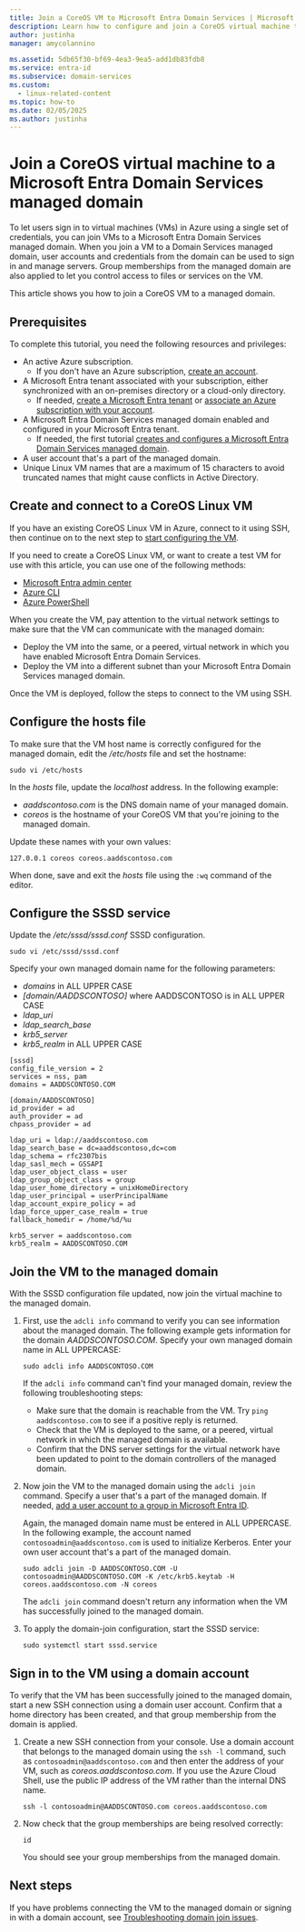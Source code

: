 ```yaml
---
title: Join a CoreOS VM to Microsoft Entra Domain Services | Microsoft Docs
description: Learn how to configure and join a CoreOS virtual machine to a Microsoft Entra Domain Services managed domain.
author: justinha
manager: amycolannino

ms.assetid: 5db65f30-bf69-4ea3-9ea5-add1db83fdb8
ms.service: entra-id
ms.subservice: domain-services
ms.custom:
  - linux-related-content
ms.topic: how-to
ms.date: 02/05/2025
ms.author: justinha
---
```

# Join a CoreOS virtual machine to a Microsoft Entra Domain Services managed domain

To let users sign in to virtual machines (VMs) in Azure using a single set of credentials, you can join VMs to a Microsoft Entra Domain Services managed domain. When you join a VM to a Domain Services managed domain, user accounts and credentials from the domain can be used to sign in and manage servers. Group memberships from the managed domain are also applied to let you control access to files or services on the VM.

This article shows you how to join a CoreOS VM to a managed domain.

## Prerequisites

To complete this tutorial, you need the following resources and privileges:

* An active Azure subscription.
    * If you don't have an Azure subscription, [create an account](https://azure.microsoft.com/free/?WT.mc_id=A261C142F).
* A Microsoft Entra tenant associated with your subscription, either synchronized with an on-premises directory or a cloud-only directory.
    * If needed, [create a Microsoft Entra tenant][create-azure-ad-tenant] or [associate an Azure subscription with your account][associate-azure-ad-tenant].
* A Microsoft Entra Domain Services managed domain enabled and configured in your Microsoft Entra tenant.
    * If needed, the first tutorial [creates and configures a Microsoft Entra Domain Services managed domain][create-azure-ad-ds-instance].
* A user account that's a part of the managed domain.
* Unique Linux VM names that are a maximum of 15 characters to avoid truncated names that might cause conflicts in Active Directory.

## Create and connect to a CoreOS Linux VM

If you have an existing CoreOS Linux VM in Azure, connect to it using SSH, then continue on to the next step to [start configuring the VM](#configure-the-hosts-file).

If you need to create a CoreOS Linux VM, or want to create a test VM for use with this article, you can use one of the following methods:

* [Microsoft Entra admin center](/azure/virtual-machines/linux/quick-create-portal)
* [Azure CLI](/azure/virtual-machines/linux/quick-create-cli)
* [Azure PowerShell](/azure/virtual-machines/linux/quick-create-powershell)

When you create the VM, pay attention to the virtual network settings to make sure that the VM can communicate with the managed domain:

* Deploy the VM into the same, or a peered, virtual network in which you have enabled Microsoft Entra Domain Services.
* Deploy the VM into a different subnet than your Microsoft Entra Domain Services managed domain.

Once the VM is deployed, follow the steps to connect to the VM using SSH.

## Configure the hosts file

To make sure that the VM host name is correctly configured for the managed domain, edit the */etc/hosts* file and set the hostname:

```console
sudo vi /etc/hosts
```

In the *hosts* file, update the *localhost* address. In the following example:

* *aaddscontoso.com* is the DNS domain name of your managed domain.
* *coreos* is the hostname of your CoreOS VM that you're joining to the managed domain.

Update these names with your own values:

```console
127.0.0.1 coreos coreos.aaddscontoso.com
```

When done, save and exit the *hosts* file using the `:wq` command of the editor.

## Configure the SSSD service

Update the */etc/sssd/sssd.conf* SSSD configuration.

```console
sudo vi /etc/sssd/sssd.conf
```

Specify your own managed domain name for the following parameters:

* *domains* in ALL UPPER CASE
* *[domain/AADDSCONTOSO]* where AADDSCONTOSO is in ALL UPPER CASE
* *ldap_uri*
* *ldap_search_base*
* *krb5_server*
* *krb5_realm* in ALL UPPER CASE

```console
[sssd]
config_file_version = 2
services = nss, pam
domains = AADDSCONTOSO.COM

[domain/AADDSCONTOSO]
id_provider = ad
auth_provider = ad
chpass_provider = ad

ldap_uri = ldap://aaddscontoso.com
ldap_search_base = dc=aaddscontoso,dc=com
ldap_schema = rfc2307bis
ldap_sasl_mech = GSSAPI
ldap_user_object_class = user
ldap_group_object_class = group
ldap_user_home_directory = unixHomeDirectory
ldap_user_principal = userPrincipalName
ldap_account_expire_policy = ad
ldap_force_upper_case_realm = true
fallback_homedir = /home/%d/%u

krb5_server = aaddscontoso.com
krb5_realm = AADDSCONTOSO.COM
```

## Join the VM to the managed domain

With the SSSD configuration file updated, now join the virtual machine to the managed domain.

1. First, use the `adcli info` command to verify you can see information about the managed domain. The following example gets information for the domain *AADDSCONTOSO.COM*. Specify your own managed domain name in ALL UPPERCASE:

    ```console
    sudo adcli info AADDSCONTOSO.COM
    ```

   If the `adcli info` command can't find your managed domain, review the following troubleshooting steps:

    * Make sure that the domain is reachable from the VM. Try `ping aaddscontoso.com` to see if a positive reply is returned.
    * Check that the VM is deployed to the same, or a peered, virtual network in which the managed domain is available.
    * Confirm that the DNS server settings for the virtual network have been updated to point to the domain controllers of the managed domain.

1. Now join the VM to the managed domain using the `adcli join` command. Specify a user that's a part of the managed domain. If needed, [add a user account to a group in Microsoft Entra ID](/azure/active-directory/fundamentals/how-to-manage-groups).

    Again, the managed domain name must be entered in ALL UPPERCASE. In the following example, the account named `contosoadmin@aaddscontoso.com` is used to initialize Kerberos. Enter your own user account that's a part of the managed domain.

    ```console
    sudo adcli join -D AADDSCONTOSO.COM -U contosoadmin@AADDSCONTOSO.COM -K /etc/krb5.keytab -H coreos.aaddscontoso.com -N coreos
    ```

    The `adcli join` command doesn't return any information when the VM has successfully joined to the managed domain.

1. To apply the domain-join configuration, start the SSSD service:
  
    ```console
    sudo systemctl start sssd.service
    ```

## Sign in to the VM using a domain account

To verify that the VM has been successfully joined to the managed domain, start a new SSH connection using a domain user account. Confirm that a home directory has been created, and that group membership from the domain is applied.

1. Create a new SSH connection from your console. Use a domain account that belongs to the managed domain using the `ssh -l` command, such as `contosoadmin@aaddscontoso.com` and then enter the address of your VM, such as *coreos.aaddscontoso.com*. If you use the Azure Cloud Shell, use the public IP address of the VM rather than the internal DNS name.

    ```console
    ssh -l contosoadmin@AADDSCONTOSO.com coreos.aaddscontoso.com
    ```

1. Now check that the group memberships are being resolved correctly:

    ```console
    id
    ```

    You should see your group memberships from the managed domain.

## Next steps

If you have problems connecting the VM to the managed domain or signing in with a domain account, see [Troubleshooting domain join issues](join-windows-vm.md#troubleshoot-domain-join-issues).

<!-- INTERNAL LINKS -->
[create-azure-ad-tenant]: /azure/active-directory/fundamentals/sign-up-organization
[associate-azure-ad-tenant]: /azure/active-directory/fundamentals/how-subscriptions-associated-directory
[create-azure-ad-ds-instance]: tutorial-create-instance.md
